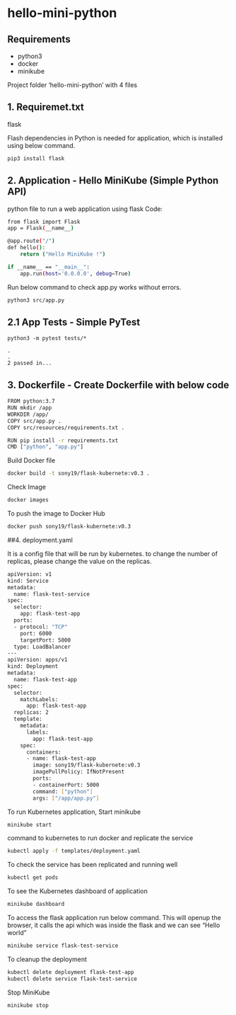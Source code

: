 # hello-mini-python

## Requirements
- python3
- docker
- minikube

Project folder ‘hello-mini-python’ with 4 files

## 1. Requiremet.txt    
flask

Flash dependencies in Python is needed for application, which is installed using below command.

```bash
pip3 install flask 
```

## 2. Application - Hello MiniKube (Simple Python API)
python file to run a web application using flask
Code:

```bash
from flask import Flask
app = Flask(__name__)

@app.route("/")
def hello():
    return ("Hello MiniKube !")

if __name__ == "__main__":
    app.run(host='0.0.0.0', debug=True)
```

Run below command to check app.py works without errors.

```bash
python3 src/app.py
```

## 2.1 App Tests - Simple PyTest

```
python3 -m pytest tests/*

.
.
2 passed in...
```

## 3. Dockerfile - Create Dockerfile with below code
```bash
FROM python:3.7
RUN mkdir /app
WORKDIR /app/
COPY src/app.py .
COPY src/resources/requirements.txt .

RUN pip install -r requirements.txt 
CMD ["python", "app.py"]
```
Build Docker file 

```bash
docker build -t sony19/flask-kubernete:v0.3 .
```

Check Image 

```bash
docker images
```

To push the image to Docker Hub

```bash
docker push sony19/flask-kubernete:v0.3
```

##4. deployment.yaml

It is a config file that will be run by kubernetes. 
to change the number of replicas, please change the value on the replicas.

```bash
apiVersion: v1
kind: Service
metadata:
  name: flask-test-service
spec:
  selector:
    app: flask-test-app
  ports:
  - protocol: "TCP"
    port: 6000
    targetPort: 5000
  type: LoadBalancer
---
apiVersion: apps/v1
kind: Deployment
metadata:
  name: flask-test-app
spec:
  selector:
    matchLabels:
      app: flask-test-app
  replicas: 2
  template:
    metadata:
      labels:
        app: flask-test-app
    spec:
      containers:
      - name: flask-test-app
        image: sony19/flask-kubernete:v0.3
        imagePullPolicy: IfNotPresent
        ports:
        - containerPort: 5000
        command: ["python"]
        args: ["/app/app.py"]
```

To run Kubernetes application, Start minikube

```bash
minikube start
```

command to kubernetes to run docker and replicate the service
```bash
kubectl apply -f templates/deployment.yaml
```

To check the service has been replicated and running well
```bash
kubectl get pods
```

To see the Kubernetes dashboard of application 

```bash
minikube dashboard
```

To access the flask application run below command. This will openup the browser, it calls the api which was inside the flask and we can see “Hello world”
```bash
minikube service flask-test-service
```

To cleanup the deployment
```bash
kubectl delete deployment flask-test-app
kubectl delete service flask-test-service
```

Stop MiniKube
```bash
minikube stop
```
